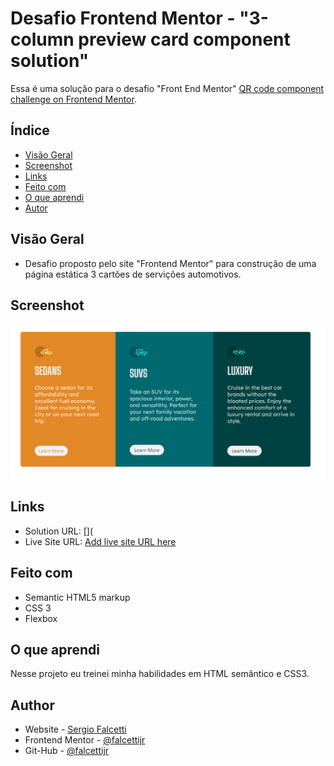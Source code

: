 # Desafio Frontend Mentor - "3-column preview card component solution"

Essa é uma solução para o desafio "Front End Mentor" [QR code component challenge on Frontend Mentor](https://www.frontendmentor.io/challenges/3column-preview-card-component-pH92eAR2-/hub/3column-preview-card-component-bVgxIKnp36). 

## Índice

- [Visão Geral](#visão-geral)
- [Screenshot](#screenshot)
- [Links](#links)
- [Feito com](#Feito-com)
- [O que aprendi](#o-que-aprendi)
- [Autor](#autor)


## Visão Geral

- Desafio proposto pelo site "Frontend Mentor" para construção de uma página estática 3 cartões de servições automotivos.

## Screenshot

![](/screenshot.png)

## Links

- Solution URL: [](
- Live Site URL: [Add live site URL here](https://your-live-site-url.com)

## Feito com

- Semantic HTML5 markup
- CSS 3 
- Flexbox

## O que aprendi

Nesse projeto eu treinei minha habilidades em HTML semântico e CSS3.


## Author

- Website - [Sergio Falcetti](https://beacons.ai/sergiofalcetti)
- Frontend Mentor - [@falcettijr](https://www.frontendmentor.io/profile/falcettijr)
- Git-Hub - [@falcettijr](https://github.com/falcettijr)
 
